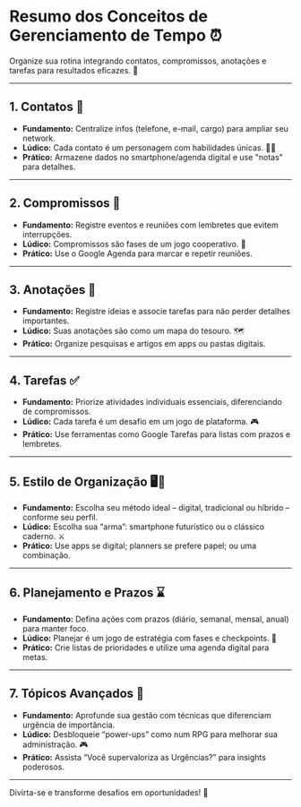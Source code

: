 # Resumo dos Conceitos de Gerenciamento de Tempo ⏰

Organize sua rotina integrando contatos, compromissos, anotações e tarefas para resultados eficazes. 🌟

---

## 1. Contatos 📇
- **Fundamento:** Centralize infos (telefone, e-mail, cargo) para ampliar seu network.
- **Lúdico:** Cada contato é um personagem com habilidades únicas. 🦸‍♀️
- **Prático:** Armazene dados no smartphone/agenda digital e use "notas" para detalhes.

---

## 2. Compromissos 📅
- **Fundamento:** Registre eventos e reuniões com lembretes que evitem interrupções.
- **Lúdico:** Compromissos são fases de um jogo cooperativo. 🎲
- **Prático:** Use o Google Agenda para marcar e repetir reuniões.

---

## 3. Anotações 📝
- **Fundamento:** Registre ideias e associe tarefas para não perder detalhes importantes.
- **Lúdico:** Suas anotações são como um mapa do tesouro. 🗺️
- **Prático:** Organize pesquisas e artigos em apps ou pastas digitais.

---

## 4. Tarefas ✅
- **Fundamento:** Priorize atividades individuais essenciais, diferenciando de compromissos.
- **Lúdico:** Cada tarefa é um desafio em um jogo de plataforma. 🎮
- **Prático:** Use ferramentas como Google Tarefas para listas com prazos e lembretes.

---

## 5. Estilo de Organização 🖥️📒
- **Fundamento:** Escolha seu método ideal – digital, tradicional ou híbrido – conforme seu perfil.
- **Lúdico:** Escolha sua “arma”: smartphone futurístico ou o clássico caderno. ⚔️
- **Prático:** Use apps se digital; planners se prefere papel; ou uma combinação.

---

## 6. Planejamento e Prazos ⌛
- **Fundamento:** Defina ações com prazos (diário, semanal, mensal, anual) para manter foco.
- **Lúdico:** Planejar é um jogo de estratégia com fases e checkpoints. 🏰
- **Prático:** Crie listas de prioridades e utilize uma agenda digital para metas.

---

## 7. Tópicos Avançados 🚀
- **Fundamento:** Aprofunde sua gestão com técnicas que diferenciam urgência de importância.
- **Lúdico:** Desbloqueie “power-ups” como num RPG para melhorar sua administração. 🎮
- **Prático:** Assista “Você supervaloriza as Urgências?” para insights poderosos.

---

Divirta-se e transforme desafios em oportunidades! 🚀